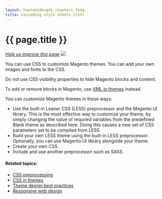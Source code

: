 ```yaml
---
layout: howtom2devgde_chapters_fedg
title: Cascading style sheets (CSS)
---
```


<h1 id="fedg_css-overview">{{ page.title }}</h1>

<p><a href="{{ site.githuburl }}frontend-dev-guide/css-topics/css-overview.md" target="_blank"><em>Help us improve this page</em></a>&nbsp;<img src="{{ site.baseurl }}common/images/newWindow.gif"/></p>

You can use CSS to customize Magento themes. You can add your own images and fonts to the CSS.

Do not use CSS visibility properties to hide Magento blocks and content.

To add or remove blocks in Magento, use <a href="{{ site.gdeurl }}frontend-dev-guide/layouts/layout-xml-instrux.html">XML in themes</a> instead.

You can customize Magento themes in these ways:

*	Use the built-in Leaner CSS (LESS) preprocessor and the Magento UI library.
    This is the most effective way to customize your theme, by simply changing the value of required variables from the predefined Blank theme as described here.
    Doing this causes a new set of CSS parameters set to be compiled from LESS.
*	Build your own LESS theme using the built-in LESS preprocessor.
    Optionally, you can use Magento UI library alongside your theme.
*	Create your own CSS.
*	Include and use another preprocessor such as SASS.


#### Related topics:

*	<a href="{{ site.gdeurl }}frontend-dev-guide/css-topics/css-preprocess.html">CSS preprocessing</a>
*	<a href="{{ site.gdeurl }}frontend-dev-guide/css-topics/css-themes.html">CSS in themes</a>
*	<a href="{{ site.gdeurl }}frontend-dev-guide/responsive-web-design/theme-best-practices.html">Theme design best practices</a>
*	<a href="{{ site.gdeurl }}frontend-dev-guide/responsive-web-design/rwd_overview.html">Responsive web design</a>
